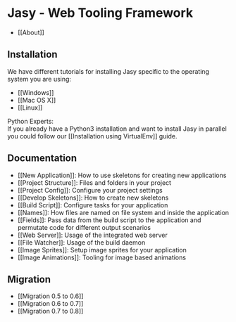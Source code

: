 Jasy - Web Tooling Framework
============================

* [[About]]

## Installation

We have different tutorials for installing Jasy specific to the operating system you are using:

* [[Windows]]
* [[Mac OS X]]
* [[Linux]]

Python Experts:   
If you already have a Python3 installation and want to install Jasy in parallel you could follow our [[Installation using VirtualEnv]] guide.

## Documentation

* [[New Application]]: How to use skeletons for creating new applications
* [[Project Structure]]: Files and folders in your project
* [[Project Config]]: Configure your project settings
* [[Develop Skeletons]]: How to create new skeletons
* [[Build Script]]: Configure tasks for your application
* [[Names]]: How files are named on file system and inside the application
* [[Fields]]: Pass data from the build script to the application and permutate code for different output scenarios
* [[Web Server]]: Usage of the integrated web server
* [[File Watcher]]: Usage of the build daemon
* [[Image Sprites]]: Setup image sprites for your application
* [[Image Animations]]: Tooling for image based animations

## Migration

* [[Migration 0.5 to 0.6]]
* [[Migration 0.6 to 0.7]]
* [[Migration 0.7 to 0.8]]